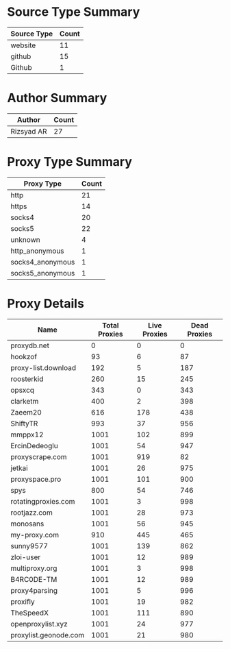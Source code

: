 # Source Type Summary

| Source Type | Count |
|-------------|-------|
| website | 11 |
| github | 15 |
| Github | 1 |


# Author Summary

| Author | Count |
|--------|-------|
| Rizsyad AR | 27 |


# Proxy Type Summary

| Proxy Type | Count |
|------------|-------|
| http | 21 |
| https | 14 |
| socks4 | 20 |
| socks5 | 22 |
| unknown | 4 |
| http_anonymous | 1 |
| socks4_anonymous | 1 |
| socks5_anonymous | 1 |


# Proxy Details

| Name | Total Proxies | Live Proxies | Dead Proxies |
|------|---------------|--------------|---------------|
| proxydb.net | 0 | 0 | 0 |
| hookzof | 93 | 6 | 87 |
| proxy-list.download | 192 | 5 | 187 |
| roosterkid | 260 | 15 | 245 |
| opsxcq | 343 | 0 | 343 |
| clarketm | 400 | 2 | 398 |
| Zaeem20 | 616 | 178 | 438 |
| ShiftyTR | 993 | 37 | 956 |
| mmppx12 | 1001 | 102 | 899 |
| ErcinDedeoglu | 1001 | 54 | 947 |
| proxyscrape.com | 1001 | 919 | 82 |
| jetkai | 1001 | 26 | 975 |
| proxyspace.pro | 1001 | 101 | 900 |
| spys | 800 | 54 | 746 |
| rotatingproxies.com | 1001 | 3 | 998 |
| rootjazz.com | 1001 | 28 | 973 |
| monosans | 1001 | 56 | 945 |
| my-proxy.com | 910 | 445 | 465 |
| sunny9577 | 1001 | 139 | 862 |
| zloi-user | 1001 | 12 | 989 |
| multiproxy.org | 1001 | 3 | 998 |
| B4RC0DE-TM | 1001 | 12 | 989 |
| proxy4parsing | 1001 | 5 | 996 |
| proxifly | 1001 | 19 | 982 |
| TheSpeedX | 1001 | 111 | 890 |
| openproxylist.xyz | 1001 | 24 | 977 |
| proxylist.geonode.com | 1001 | 21 | 980 |
